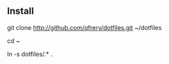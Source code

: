 Install
-------

git clone http://github.com/qfrery/dotfiles.git ~/dotfiles

cd ~

ln -s dotfiles/.* .

